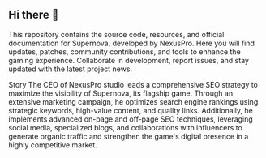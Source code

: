 ## Hi there 👋
This repository contains the source code, resources, and official documentation for Supernova, developed by NexusPro. Here you will find updates, patches, community contributions, and tools to enhance the gaming experience. Collaborate in development, report issues, and stay updated with the latest project news.

Story
The CEO of NexusPro studio leads a comprehensive SEO strategy to maximize the visibility of Supernova, its flagship game. Through an extensive marketing campaign, he optimizes search engine rankings using strategic keywords, high-value content, and quality links. Additionally, he implements advanced on-page and off-page SEO techniques, leveraging social media, specialized blogs, and collaborations with influencers to generate organic traffic and strengthen the game's digital presence in a highly competitive market.
<!--
**SupernovaBeta/SupernovaBeta** is a ✨ _special_ ✨ repository because its `README.md` (this file) appears on your GitHub profile.

Here are some ideas to get you started:

- 🔭 I’m currently working on ...
- 🌱 I’m currently learning ...
- 👯 I’m looking to collaborate on ...
- 🤔 I’m looking for help with ...
- 💬 Ask me about ...
- 📫 How to reach me: ...
- 😄 Pronouns: ...
- ⚡ Fun fact: ...
-->
